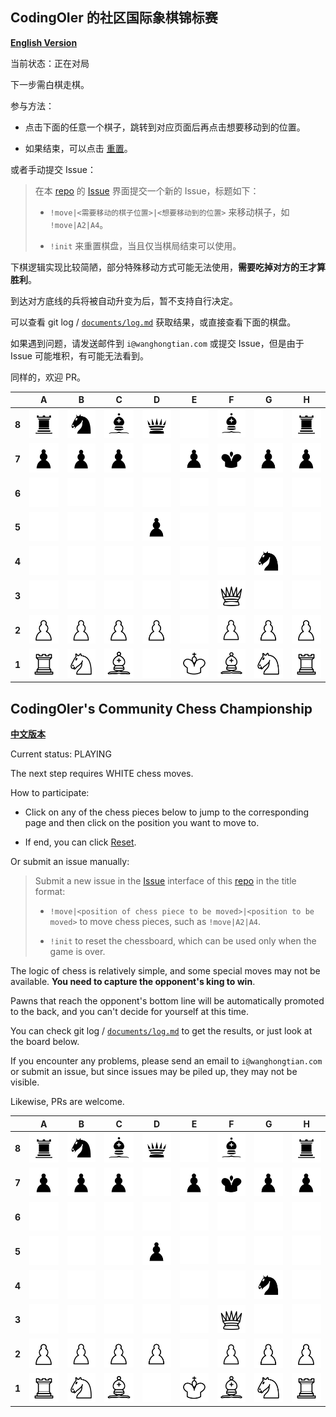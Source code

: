 
## CodingOIer 的社区国际象棋锦标赛

[**English Version**](#codingoiers-community-chess-championship)

当前状态：正在对局

下一步需白棋走棋。

参与方法：

- 点击下面的任意一个棋子，跳转到对应页面后再点击想要移动到的位置。

- 如果结束，可以点击 [重置](https://github.com/CodingOIer/CodingOIer/issues/new?title=%21init&body=%E9%80%9A%E5%B8%B8%EF%BC%8C%E4%BD%A0%E5%8F%AA%E9%9C%80%E8%A6%81%E7%82%B9%E5%87%BB%E5%8F%B3%E4%B8%8B%E6%96%B9%E7%9A%84%20Create%20%E6%8C%89%E9%92%AE%E5%8D%B3%E5%8F%AF%E5%8F%91%E9%80%81%E8%AF%B7%E6%B1%82%EF%BC%8C%E7%AD%89%E5%BE%85%E5%8D%81%E5%87%A0%E7%A7%92%E6%9B%B4%E6%94%B9%E5%B0%B1%E4%BC%9A%E6%98%BE%E7%A4%BA%E5%9C%A8%E6%A3%8B%E7%9B%98%E4%B8%8A%EF%BC%8C%E5%A6%82%E6%9E%9C%E9%A1%BA%E6%89%8B%EF%BC%8C%E8%AF%B7%E4%BD%A0%E9%A1%BA%E4%BE%BF%E7%82%B9%E5%87%BB%E5%90%8E%E9%9D%A2%E4%BC%9A%E5%87%BA%E7%8E%B0%E7%9A%84%20Close%20Issue%20%E6%9D%A5%E5%85%B3%E9%97%AD%E6%AD%A4%E8%AE%AE%E9%A2%98%0A%0A%5B%E8%BF%94%E5%9B%9E%E6%A3%8B%E7%9B%98%E9%A1%B5%E9%9D%A2%5D%28https%3A//github.com/CodingOIer%23codingoier-%25E7%259A%2584%25E7%25A4%25BE%25E5%258C%25BA%25E5%259B%25BD%25E9%2599%2585%25E8%25B1%25A1%25E6%25A3%258B%25E9%2594%25A6%25E6%25A0%2587%25E8%25B5%259B%29%0A%0AUsually%2C%20you%20only%20need%20to%20click%20the%20Create%20button%20in%20the%20lower%20right%20corner%20to%20send%20the%20request.%20Wait%20for%20more%20than%20ten%20seconds%20for%20the%20changes%20to%20appear%20on%20the%20board.%20If%20it%20goes%20smoothly%2C%20please%20click%20the%20Close%20Issue%20button%20that%20will%20appear%20later%20to%20close%20this%20issue.%0A%0A%5BReturn%20to%20the%20board%20page%5D%28https%3A//github.com/CodingOIer%23codingoiers-community-chess-championship%29)。

或者手动提交 Issue：

> 在本 [repo](https://github.com/CodingOIer/CodingOIer) 的 [Issue](https://github.com/CodingOIer/CodingOIer/issues) 界面提交一个新的 Issue，标题如下：
>
> - `!move|<需要移动的棋子位置>|<想要移动到的位置>` 来移动棋子，如 `!move|A2|A4`。
>
> - `!init` 来重置棋盘，当且仅当棋局结束可以使用。

下棋逻辑实现比较简陋，部分特殊移动方式可能无法使用，**需要吃掉对方的王才算胜利**。

到达对方底线的兵将被自动升变为后，暂不支持自行决定。

可以查看 git log / [`documents/log.md`](https://github.com/CodingOIer/CodingOIer/blob/game/documents/log.md) 获取结果，或直接查看下面的棋盘。

如果遇到问题，请发送邮件到 `i@wanghongtian.com` 或提交 Issue，但是由于 Issue 可能堆积，有可能无法看到。

同样的，欢迎 PR。

|       |   A   |   B   |   C   |   D   |   E   |   F   |   G   |   H   |
| :---: | :---: | :---: | :---: | :---: | :---: | :---: | :---: | :---: |
| **8** | [![](./chess-images/bR.svg)](./chess-links/a8.md)  | [![](./chess-images/bN.svg)](./chess-links/b8.md)  | [![](./chess-images/bB.svg)](./chess-links/c8.md)  | [![](./chess-images/bQ.svg)](./chess-links/d8.md)  | [![](./chess-images/nn.svg)](./chess-links/e8.md)  | [![](./chess-images/bB.svg)](./chess-links/f8.md)  | [![](./chess-images/nn.svg)](./chess-links/g8.md)  | [![](./chess-images/bR.svg)](./chess-links/h8.md)  |
| **7** | [![](./chess-images/bP.svg)](./chess-links/a7.md)  | [![](./chess-images/bP.svg)](./chess-links/b7.md)  | [![](./chess-images/bP.svg)](./chess-links/c7.md)  | [![](./chess-images/nn.svg)](./chess-links/d7.md)  | [![](./chess-images/bP.svg)](./chess-links/e7.md)  | [![](./chess-images/bK.svg)](./chess-links/f7.md)  | [![](./chess-images/bP.svg)](./chess-links/g7.md)  | [![](./chess-images/bP.svg)](./chess-links/h7.md)  |
| **6** | [![](./chess-images/nn.svg)](./chess-links/a6.md)  | [![](./chess-images/nn.svg)](./chess-links/b6.md)  | [![](./chess-images/nn.svg)](./chess-links/c6.md)  | [![](./chess-images/nn.svg)](./chess-links/d6.md)  | [![](./chess-images/nn.svg)](./chess-links/e6.md)  | [![](./chess-images/nn.svg)](./chess-links/f6.md)  | [![](./chess-images/nn.svg)](./chess-links/g6.md)  | [![](./chess-images/nn.svg)](./chess-links/h6.md)  |
| **5** | [![](./chess-images/nn.svg)](./chess-links/a5.md)  | [![](./chess-images/nn.svg)](./chess-links/b5.md)  | [![](./chess-images/nn.svg)](./chess-links/c5.md)  | [![](./chess-images/bP.svg)](./chess-links/d5.md)  | [![](./chess-images/nn.svg)](./chess-links/e5.md)  | [![](./chess-images/nn.svg)](./chess-links/f5.md)  | [![](./chess-images/nn.svg)](./chess-links/g5.md)  | [![](./chess-images/nn.svg)](./chess-links/h5.md)  |
| **4** | [![](./chess-images/nn.svg)](./chess-links/a4.md)  | [![](./chess-images/nn.svg)](./chess-links/b4.md)  | [![](./chess-images/nn.svg)](./chess-links/c4.md)  | [![](./chess-images/nn.svg)](./chess-links/d4.md)  | [![](./chess-images/nn.svg)](./chess-links/e4.md)  | [![](./chess-images/nn.svg)](./chess-links/f4.md)  | [![](./chess-images/bN.svg)](./chess-links/g4.md)  | [![](./chess-images/nn.svg)](./chess-links/h4.md)  |
| **3** | [![](./chess-images/nn.svg)](./chess-links/a3.md)  | [![](./chess-images/nn.svg)](./chess-links/b3.md)  | [![](./chess-images/nn.svg)](./chess-links/c3.md)  | [![](./chess-images/nn.svg)](./chess-links/d3.md)  | [![](./chess-images/nn.svg)](./chess-links/e3.md)  | [![](./chess-images/wQ.svg)](./chess-links/f3.md)  | [![](./chess-images/nn.svg)](./chess-links/g3.md)  | [![](./chess-images/nn.svg)](./chess-links/h3.md)  |
| **2** | [![](./chess-images/wP.svg)](./chess-links/a2.md)  | [![](./chess-images/wP.svg)](./chess-links/b2.md)  | [![](./chess-images/wP.svg)](./chess-links/c2.md)  | [![](./chess-images/wP.svg)](./chess-links/d2.md)  | [![](./chess-images/nn.svg)](./chess-links/e2.md)  | [![](./chess-images/wP.svg)](./chess-links/f2.md)  | [![](./chess-images/wP.svg)](./chess-links/g2.md)  | [![](./chess-images/wP.svg)](./chess-links/h2.md)  |
| **1** | [![](./chess-images/wR.svg)](./chess-links/a1.md)  | [![](./chess-images/wN.svg)](./chess-links/b1.md)  | [![](./chess-images/wB.svg)](./chess-links/c1.md)  | [![](./chess-images/nn.svg)](./chess-links/d1.md)  | [![](./chess-images/wK.svg)](./chess-links/e1.md)  | [![](./chess-images/wB.svg)](./chess-links/f1.md)  | [![](./chess-images/wN.svg)](./chess-links/g1.md)  | [![](./chess-images/wR.svg)](./chess-links/h1.md)  |

## CodingOIer's Community Chess Championship

[**中文版本**](#codingoier-的社区国际象棋锦标赛)

Current status: PLAYING

The next step requires WHITE chess moves.

How to participate:

- Click on any of the chess pieces below to jump to the corresponding page and then click on the position you want to move to.

- If end, you can click [Reset](https://github.com/CodingOIer/CodingOIer/issues/new?title=%21init&body=%E9%80%9A%E5%B8%B8%EF%BC%8C%E4%BD%A0%E5%8F%AA%E9%9C%80%E8%A6%81%E7%82%B9%E5%87%BB%E5%8F%B3%E4%B8%8B%E6%96%B9%E7%9A%84%20Create%20%E6%8C%89%E9%92%AE%E5%8D%B3%E5%8F%AF%E5%8F%91%E9%80%81%E8%AF%B7%E6%B1%82%EF%BC%8C%E7%AD%89%E5%BE%85%E5%8D%81%E5%87%A0%E7%A7%92%E6%9B%B4%E6%94%B9%E5%B0%B1%E4%BC%9A%E6%98%BE%E7%A4%BA%E5%9C%A8%E6%A3%8B%E7%9B%98%E4%B8%8A%EF%BC%8C%E5%A6%82%E6%9E%9C%E9%A1%BA%E6%89%8B%EF%BC%8C%E8%AF%B7%E4%BD%A0%E9%A1%BA%E4%BE%BF%E7%82%B9%E5%87%BB%E5%90%8E%E9%9D%A2%E4%BC%9A%E5%87%BA%E7%8E%B0%E7%9A%84%20Close%20Issue%20%E6%9D%A5%E5%85%B3%E9%97%AD%E6%AD%A4%E8%AE%AE%E9%A2%98%0A%0A%5B%E8%BF%94%E5%9B%9E%E6%A3%8B%E7%9B%98%E9%A1%B5%E9%9D%A2%5D%28https%3A//github.com/CodingOIer%23codingoier-%25E7%259A%2584%25E7%25A4%25BE%25E5%258C%25BA%25E5%259B%25BD%25E9%2599%2585%25E8%25B1%25A1%25E6%25A3%258B%25E9%2594%25A6%25E6%25A0%2587%25E8%25B5%259B%29%0A%0AUsually%2C%20you%20only%20need%20to%20click%20the%20Create%20button%20in%20the%20lower%20right%20corner%20to%20send%20the%20request.%20Wait%20for%20more%20than%20ten%20seconds%20for%20the%20changes%20to%20appear%20on%20the%20board.%20If%20it%20goes%20smoothly%2C%20please%20click%20the%20Close%20Issue%20button%20that%20will%20appear%20later%20to%20close%20this%20issue.%0A%0A%5BReturn%20to%20the%20board%20page%5D%28https%3A//github.com/CodingOIer%23codingoiers-community-chess-championship%29).

Or submit an issue manually:

> Submit a new issue in the [Issue](https://github.com/CodingOIer/CodingOIer) interface of this [repo](https://github.com/CodingOIer/CodingOIer) in the title format:
>
> - `!move|<position of chess piece to be moved>|<position to be moved>` to move chess pieces, such as `!move|A2|A4`.
>
> - `!init` to reset the chessboard, which can be used only when the game is over.

The logic of chess is relatively simple, and some special moves may not be available. **You need to capture the opponent's king to win**.

Pawns that reach the opponent's bottom line will be automatically promoted to the back, and you can't decide for yourself at this time.

You can check git log / [`documents/log.md`](https://github.com/CodingOIer/CodingOIer/blob/game/documents/log.md) to get the results, or just look at the board below.

If you encounter any problems, please send an email to `i@wanghongtian.com` or submit an issue, but since issues may be piled up, they may not be visible.

Likewise, PRs are welcome.

|       |   A   |   B   |   C   |   D   |   E   |   F   |   G   |   H   |
| :---: | :---: | :---: | :---: | :---: | :---: | :---: | :---: | :---: |
| **8** | [![](./chess-images/bR.svg)](./chess-links/a8.md)  | [![](./chess-images/bN.svg)](./chess-links/b8.md)  | [![](./chess-images/bB.svg)](./chess-links/c8.md)  | [![](./chess-images/bQ.svg)](./chess-links/d8.md)  | [![](./chess-images/nn.svg)](./chess-links/e8.md)  | [![](./chess-images/bB.svg)](./chess-links/f8.md)  | [![](./chess-images/nn.svg)](./chess-links/g8.md)  | [![](./chess-images/bR.svg)](./chess-links/h8.md)  |
| **7** | [![](./chess-images/bP.svg)](./chess-links/a7.md)  | [![](./chess-images/bP.svg)](./chess-links/b7.md)  | [![](./chess-images/bP.svg)](./chess-links/c7.md)  | [![](./chess-images/nn.svg)](./chess-links/d7.md)  | [![](./chess-images/bP.svg)](./chess-links/e7.md)  | [![](./chess-images/bK.svg)](./chess-links/f7.md)  | [![](./chess-images/bP.svg)](./chess-links/g7.md)  | [![](./chess-images/bP.svg)](./chess-links/h7.md)  |
| **6** | [![](./chess-images/nn.svg)](./chess-links/a6.md)  | [![](./chess-images/nn.svg)](./chess-links/b6.md)  | [![](./chess-images/nn.svg)](./chess-links/c6.md)  | [![](./chess-images/nn.svg)](./chess-links/d6.md)  | [![](./chess-images/nn.svg)](./chess-links/e6.md)  | [![](./chess-images/nn.svg)](./chess-links/f6.md)  | [![](./chess-images/nn.svg)](./chess-links/g6.md)  | [![](./chess-images/nn.svg)](./chess-links/h6.md)  |
| **5** | [![](./chess-images/nn.svg)](./chess-links/a5.md)  | [![](./chess-images/nn.svg)](./chess-links/b5.md)  | [![](./chess-images/nn.svg)](./chess-links/c5.md)  | [![](./chess-images/bP.svg)](./chess-links/d5.md)  | [![](./chess-images/nn.svg)](./chess-links/e5.md)  | [![](./chess-images/nn.svg)](./chess-links/f5.md)  | [![](./chess-images/nn.svg)](./chess-links/g5.md)  | [![](./chess-images/nn.svg)](./chess-links/h5.md)  |
| **4** | [![](./chess-images/nn.svg)](./chess-links/a4.md)  | [![](./chess-images/nn.svg)](./chess-links/b4.md)  | [![](./chess-images/nn.svg)](./chess-links/c4.md)  | [![](./chess-images/nn.svg)](./chess-links/d4.md)  | [![](./chess-images/nn.svg)](./chess-links/e4.md)  | [![](./chess-images/nn.svg)](./chess-links/f4.md)  | [![](./chess-images/bN.svg)](./chess-links/g4.md)  | [![](./chess-images/nn.svg)](./chess-links/h4.md)  |
| **3** | [![](./chess-images/nn.svg)](./chess-links/a3.md)  | [![](./chess-images/nn.svg)](./chess-links/b3.md)  | [![](./chess-images/nn.svg)](./chess-links/c3.md)  | [![](./chess-images/nn.svg)](./chess-links/d3.md)  | [![](./chess-images/nn.svg)](./chess-links/e3.md)  | [![](./chess-images/wQ.svg)](./chess-links/f3.md)  | [![](./chess-images/nn.svg)](./chess-links/g3.md)  | [![](./chess-images/nn.svg)](./chess-links/h3.md)  |
| **2** | [![](./chess-images/wP.svg)](./chess-links/a2.md)  | [![](./chess-images/wP.svg)](./chess-links/b2.md)  | [![](./chess-images/wP.svg)](./chess-links/c2.md)  | [![](./chess-images/wP.svg)](./chess-links/d2.md)  | [![](./chess-images/nn.svg)](./chess-links/e2.md)  | [![](./chess-images/wP.svg)](./chess-links/f2.md)  | [![](./chess-images/wP.svg)](./chess-links/g2.md)  | [![](./chess-images/wP.svg)](./chess-links/h2.md)  |
| **1** | [![](./chess-images/wR.svg)](./chess-links/a1.md)  | [![](./chess-images/wN.svg)](./chess-links/b1.md)  | [![](./chess-images/wB.svg)](./chess-links/c1.md)  | [![](./chess-images/nn.svg)](./chess-links/d1.md)  | [![](./chess-images/wK.svg)](./chess-links/e1.md)  | [![](./chess-images/wB.svg)](./chess-links/f1.md)  | [![](./chess-images/wN.svg)](./chess-links/g1.md)  | [![](./chess-images/wR.svg)](./chess-links/h1.md)  |
